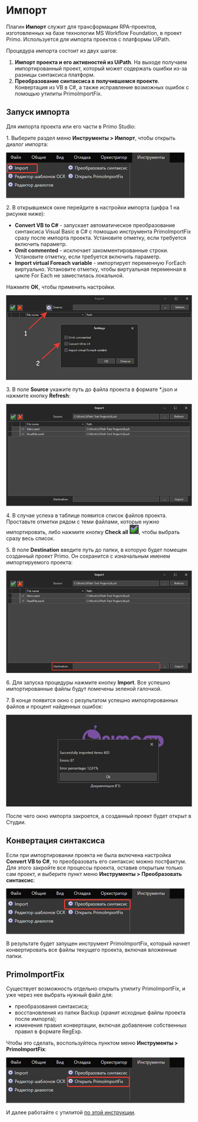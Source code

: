 # Импорт

Плагин **Импорт** служит для трансформации RPA-проектов, изготовленных на базе технологии MS Workflow Foundation, в проект Primo. Используется для импорта проектов с платформы UiPath.

Процедура импорта состоит из двух шагов: 
1. **Импорт проекта и его активностей из UiPath**. На выходе получаем импортированный проект, который может содержать ошибки из-за разницы синтаксиса платформ.
2. **Преобразование синтаксиса в получившемся проекте**. Конвертация из VB в C#, а также исправление возможных ошибок с помощью утилиты PrimoImportFix.

## Запуск импорта

Для импорта проекта или его части в Primo Studio: 

1\. Выберите раздел меню **Инструменты > Импорт**, чтобы открыть диалог импорта: 

![](<../../.gitbook/assets/tools-import.png>)

2\. В открывшемся окне перейдите в настройки импорта (цифра 1 на рисунке ниже): 
   * **Convert VB to C#** - запускает автоматическое преобразование синтаксиса Visual Basic в C# с помощью инструмента PrimoImportFix сразу после импорта проекта. Установите отметку, если требуется включить параметр.
   * **Omit commented** - исключает закомментированные строки. Установите отметку, если требуется включить параметр.
   * **Import virtual Foreach variable** - импортирует переменную ForEach виртуально. Установите отметку, чтобы виртуальная переменная в цикле For Each не заместилась локальной.

Нажмите **ОК**, чтобы применить настройки.

![](<../../.gitbook/assets/import-settings-2.png>) 

3\. В поле **Source** укажите путь до файла проекта в формате \*.json и нажмите кнопку **Refresh**:

![](<../../.gitbook/assets/image (347).png>)

4\. В случае успеха в таблице появится список файлов проекта. Проставьте отметки рядом с теми файлами, которые нужно импортировать, либо нажмите кнопку **Check all** ![](<../../.gitbook/assets/import-check-all.png>), чтобы выбрать сразу весь список. 

5\. В поле **Destination** введите путь до папки, в которую будет помещен созданный проект Primo. Он сохранится с изначальным именем импортируемого проекта:

![](<../../.gitbook/assets/import-destination.png>)

6\. Для запуска процедуры нажмите кнопку **Import**. Все успешно импортированные файлы будут помечены зеленой галочкой. 

7\. В конце появится окно с результатом успешно импортированных файлов и процент найденных ошибок:

![](<../../.gitbook/assets/диалог-импорт.png>)

После чего окно импорта закроется, а созданный проект будет открыт в Студии.


## Конвертация синтаксиса

Если при импортировании проекта не была включена настройка **Convert VB to C#**, то преобразовать его синтаксис можно постфактум. Для этого закройте все процессы проекта, оставив открытым только сам проект, и выберите пункт меню **Инструменты > Преобразовать синтаксис**:

![](<../../.gitbook/assets/tools-convert.png>)

В результате будет запущен инструмент PrimoImportFix, который начнет конвертировать все файлы текущего проекта, включая вложенные папки.

## PrimoImportFix

Существует возможность отдельно открыть утилиту PrimoImportFix, и уже через нее выбрать нужный файл для:
* преобразования синтаксиса;
* восстановления из папки Backup (хранит исходные файлы проекта после импорта);
* изменения правил конвертации, включая добавление собственных правил в формате RegExp. 

Чтобы это сделать, воспользуйтесь пунктом меню **Инструменты > PrimoImportFix**:

![](<../../.gitbook/assets/tools-open-fix.png>)

И далее работайте с утилитой [по этой инструкции](https://docs.primo-rpa.ru/primo-rpa/primo-studio/tools/importfix). 


